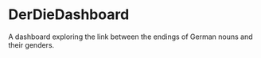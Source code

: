 # DerDieDashboard
A dashboard exploring the link between the endings of German nouns and their genders.
